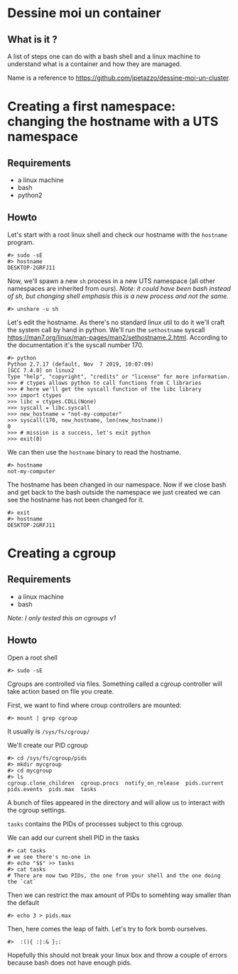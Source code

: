 # Dessine moi un container

## What is it ?

A list of steps one can do with a bash shell and a linux machine to understand
what is a container and how they are managed.

Name is a reference to https://github.com/jpetazzo/dessine-moi-un-cluster.

# Creating a first namespace: changing the hostname with a UTS namespace

## Requirements
* a linux machine
* bash
* python2

## Howto

Let's start with a root linux shell and check our hostname with the `hostname` program.
```
#> sudo -sE
#> hostname
DESKTOP-2GRFJ11
```

Now, we'll spawn a new `sh` process in a new UTS namespace (all other namespaces are inherited from ours).
*Note: it could have been bash instead of sh, but changing shell emphasis this is a new process and not the same.*

```
#> unshare -u sh
```

Let's edit the hostname. As there's no standard linux util to do it we'll craft the system call by hand in python. We'll run the `sethostname` syscall https://man7.org/linux/man-pages/man2/sethostname.2.html. According to the documentation it's the syscall number 170.

```
#> python
Python 2.7.17 (default, Nov  7 2019, 10:07:09)
[GCC 7.4.0] on linux2
Type "help", "copyright", "credits" or "license" for more information.
>>> # ctypes allows python to call functions from C libraries
>>> # here we'll get the syscall function of the libc library
>>> import ctypes
>>> libc = ctypes.CDLL(None)
>>> syscall = libc.syscall
>>> new_hostname = "not-my-computer"
>>> syscall(170, new_hostname, len(new_hostname))
0
>>> # mission is a success, let's exit python
>>> exit(0)
```

We can then use the `hostname` binary to read the hostname.

```
#> hostname
not-my-computer
```

The hostname has been changed in our namespace. Now if we close bash and get back to the bash outside the namespace we just created we can see the hostname has not been changed for it.
```
#> exit
#> hostname
DESKTOP-2GRFJ11
```

# Creating a cgroup

## Requirements
* a linux machine
* bash

*Note: I only tested this on cgroups v1*

## Howto

Open a root shell

```
#> sudo -sE
```

Cgroups are controlled via files. Something called a cgroup controller will take action based on file you create.

First, we want to find where croup controllers are mounted:

```
#> mount | grep cgroup
```

It usually is `/sys/fs/cgroup/`

We'll create our PID cgroup

```
#> cd /sys/fs/cgroup/pids
#> mkdir mycgroup
#> cd mycgroup
#> ls
cgroup.clone_children  cgroup.procs  notify_on_release  pids.current  pids.events  pids.max  tasks
```

A bunch of files appeared in the directory and will allow us to interact with the cgroup settings.

`tasks` contains the PIDs of processes subject to this cgroup.

We can add our current shell PID in the tasks

```
#> cat tasks
# we see there's no-one in
#> echo "$$" >> tasks
#> cat tasks
# There are now two PIDs, the one from your shell and the one doing the `cat`
```

Then we can restrict the max amount of PIDs to somehting way smaller than the default

```
#> echo 3 > pids.max
```

Then, here comes the leap of faith. Let's try to fork bomb ourselves.

```
#>  :(){ :|:& };:
```

Hopefully this should not break your linux box and throw a couple of errors because bash does not have enough pids.

